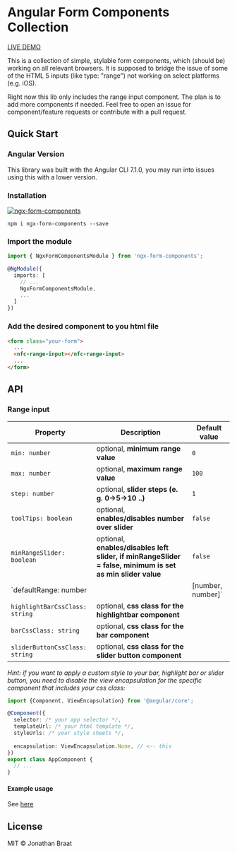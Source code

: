 # Angular Form Components Collection

[LIVE DEMO](https://johnbra.github.io/ngx-form-components/)

This is a collection of simple, stylable form components, which (should be) working on all relevant browsers. It is supposed to bridge the issue of some of the HTML 5 inputs (like type: "range") not working on select platforms (e.g. iOS).

Right now this lib only includes the range input component. The plan is to add more components if needed. Feel free to open an issue for component/feature requests or contribute with a pull request.

## Quick Start

### Angular Version
This library was built with the Angular CLI 7.1.0, you may run into issues using this with a lower version.

### Installation
[![ngx-form-components](https://nodei.co/npm/ngx-form-components.png)](https://www.npmjs.com/package/ngx-form-components)

`npm i ngx-form-components --save`

### Import the module

```ts
import { NgxFormComponentsModule } from 'ngx-form-components';

@NgModule({
  imports: [
    // ...
    NgxFormComponentsModule,
    ...
  ]
})
```

### Add the desired component to you html file

```html
<form class="your-form">
  ...
  <nfc-range-input></nfc-range-input>
  ...
</form>
```

## API

### Range input

Property | Description | Default value
---- | ---- | ----
`min: number` | optional, **minimum range value** | `0`
`max: number` | optional, **maximum range value** | `100`
`step: number` | optional, **slider steps (e. g. 0->5->10 ..)** | `1`
`toolTips: boolean` | optional, **enables/disables number over slider** | `false`
`minRangeSlider: boolean` | optional, **enables/disables left slider, if minRangeSlider = false, minimum is set as min slider value** | `false`
`defaultRange: number || [number, number]` | optional, **sets the default value for the slider** | `[min, max/2]`
`highlightBarCssClass: string` | optional, **css class for the highlightbar component**
`barCssClass: string` | optional, **css class for the bar component**
`sliderButtonCssClass: string` | optional, **css class for the slider button component**

*Hint: if you want to apply a custom style to your bar, highlight bar or slider button, you need to disable the view encapsulation for the specific component that includes your css class:*

```ts
import {Component, ViewEncapsulation} from '@angular/core';

@Component({
  selector: /* your app selector */,
  templateUrl: /* your html template */,
  styleUrls: /* your style sheets */,
  
  encapsulation: ViewEncapsulation.None, // <-- this
})
export class AppComponent {
  // ...
}
```

#### Example usage

See [here](https://github.com/JohnBra/ngx-form-components/blob/master/src/app/app.component.html)

## License

MIT © Jonathan Braat
